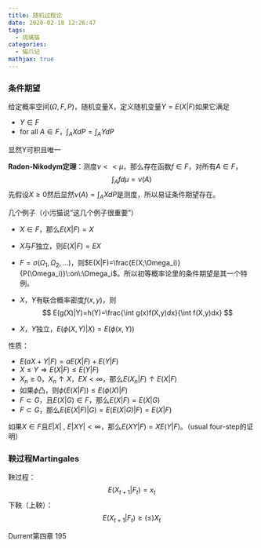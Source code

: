 ```yaml
---
title: 随机过程论
date: 2020-02-18 12:26:47
tags:
  - 琉璃猫
categories:
  - 猫爪记
mathjax: true
---
```


### 条件期望

给定概率空间$(\Omega,F,P)$，随机变量X，定义随机变量$Y=E(X|F)$如果它满足

+ $Y\in F$
+ for all $A\in F$，$\int_A XdP = \int_A YdP$

显然Y可积且唯一

**Radon-Nikodym定理**：测度$\nu <<\mu$，那么存在函数$f\in F$，对所有$A\in F$，
$$
\int_A fd\mu=\nu(A)
$$
先假设$X\geq 0$然后显然$\nu(A)=\int_A XdP$是测度，所以易证条件期望存在。

几个例子（小污猫说“这几个例子很重要”）

+ $X\in F$，那么$E(X|F)=X$

+ $X$与$F$独立，则$E(X|F)=EX$

+ $F=\sigma(\Omega_1,\Omega_2,...)$，则$E(X|F)=\frac{E(X;\Omega_i)}{P(\Omega_i)}\:on\:\Omega_i$。所以初等概率论里的条件期望是其一个特例。

+ $X$，$Y$有联合概率密度$f(x,y)$，则
  $$
  E(g(X)|Y)=h(Y)=\frac{\int g(x)f(X,y)dx}{\int f(X,y)dx}
  $$

+ $X$，$Y$独立，$E(\phi(X,Y)|X)=E(\phi(x,Y))$

性质：

+ $E(aX+Y|F)=aE(X|F)+E(Y|F)$
+ $X\leq Y\Rightarrow E(X|F)\leq E(Y|F)$
+ $X_n\geq 0$，$X_n\uparrow X$，$EX<\infty$，那么$E(X_n|F)\uparrow E(X|F)$
+ 如果$\phi$凸，则$\phi(E(X|F))\leq E(\phi(X)|F)$
+ $F\subset G$，且$E(X|G)\in F$，那么$E(X|F)=E(X|G)$
+ $F\subset G$，那么$E(E(X|F)|G)=E(E(X|G)|F)=E(X|F)$

如果$X\in F$且$E|X|\:,\:E|XY|<\infty$，那么$E(XY|F)=XE(Y|F)$。（usual four-step的证明）

### 鞅过程Martingales

鞅过程：
$$
E(X_{t+1}|F_t)=x_t
$$
下鞅（上鞅）：
$$
E(X_{t+1}|F_t)\geq(\leq) X_t
$$


Durrent第四章 195